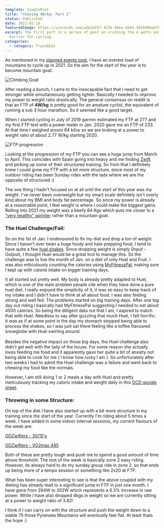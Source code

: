 ```yaml
---
template: SinglePost
title: "Chasing 4W/kg: Part I"
status: Published
date: 2021-02-10
featuredImage: https://ucarecdn.com/a5b3af57-423b-40ee-9e9a-5850d9dad76a/
excerpt: The first part in a series of post on cracking the 4 watts per Kilogram
  barrier for cycling.
categories:
  - category: Train&Eat
---
```



As mentioned in my [planned events post](https://enduranceengineer.com/posts/my-2021-events-schedule/), I have an everest load of mountains to cycle up in 2021. So the aim for the start of the year is to become mountain goat. 

![Climbing Goat](https://ucarecdn.com/d7f74821-a813-4d00-af2b-fb5fa8cdf9d4/ "Climbing Goat")



After reading a bunch, I came to the inescapable fact that I need to get stronger while simultaneously getting lighter. Basically I needed to improve my power to weight ratio drastically. The general consensus on reddit is that an FTP of **4W/kg** is pretty good for an amature cyclist, the equivalent of running a sub 3 hour marathon. So it seemed like a good target.

When I started cycling in July of 2019 garmin estimated my FTP at 277 and my first FTP test with a power meter in Jan. 2020 gave me an FTP of 233. At that time I weighed arount 84 kilos so we are looking at a power to weight ratio of about 2.77 W/kg starting 2020. 

![FTP progression](https://ucarecdn.com/d211dc94-b4f1-43e5-ad49-1b1043edd9c3/-/crop/592x367/0,0/-/preview/ "FTP progression")

Looking at the progression of my FTP you can see a huge jump from March to April. This coincides with Spain going into heavy and me finding [Zwift](https://www.zwift.com) and picking up some of their structured training. So from that I definitely knew I could grow my FTP with a bit more structure, since most of my outdoor riding has been Sunday rides with the lads where we are the opposite of structured :)

The one thing I hadn't focused on at all until the start of this year was my weight. I've never been overweight but my smart scale definitely isn't overly kind about my BMI and body fat percentage. So since my power is already at a reasonable point, I feel weight is where I could make the biggest gains. Rolling into 2021 my weight was a beefy 84 Kgs which puts me closer to a ["very healthy" sprinter](https://www.yellowjersey.co.uk/the-draft/calculate-ideal-race-weight/) rather than a mountain goat. 

### The Huel Challenge/Fail: 

So on the 1st of Jan. I endevoured to fix my diet and drop a ton of weight. Since I haven't ever been a huge foody and hate prepping food, I tend to have quite a few [huel shakes](https://eu.huel.com). Since dropping weight is simply (Input - Output), I thought Huel would be a great tool to manage this. So the challenge was to live the month of Jan. on a diet of only Huel and Fruit. I was also miticulously counting the calories using [MyFitnessPal](https://www.myfitnesspal.com), making sure I kept up with calorie intake on bigger training days.

It all started out pretty well. My body is already pretty adapted to Huel, which is one of the main problem people cite when they have done a pure huel diet. I really enjoyed the simplicity of it, it was so easy to keep track of my intake and I didn't have to think at all about food. I was also feeling strong and well fed. The problems started on big training days. After one big day out riding I basically had MyFitnessPal suggesting I needed to eat about 4500 calories. So being the dilligent data nut that I am, I aspired to match that with Huel. Needless to say after guzzling that much Huel, I felt horrific. It was as if at some point in the day my stomach stopped being able to process the shakes, so I was just sat there feeling like a toffee flavoured snowglobe with Huel swirling around. \
\
Besides the negative impact on those big days, the Huel challenge also didn't gel well with the lady of the house. For some reason she actually loves feeding me food and it apparently gave her quite a bit of anxiety not being able to cook for me ( I know how lucky I am ). So unfortunately after two weeks I had to admit the Huel challenge was a failure and went back to chewing my food like the normals.

However, I am still doing 1 or 2 meals a day with Huel and pretty meticulously tracking my caloric intake and weight daily in this [OCD google sheet](https://docs.google.com/spreadsheets/d/1410lZK8nlhsPa8UapOAuUHTwdL6FJicyPUx-zKDeyzk/edit?usp=sharing).

### Throwing in some Structure:

On top of the diet I have also started up with a bit more structure in my training since the start of the year. Currently I'm riding about 5 times a week. I have added in some indoor interval sessions, my current flavours of the week are:

[ODZwifters - 30/15's](https://whatsonzwift.com/workouts/zwift-fitness-ftp-challenge/vo2-max-odzwifters-3015s)

[ODZwifters - VO2max 445](https://whatsonzwift.com/workouts/zwift-fitness-ftp-challenge/vo2-max-odzwifters-vo2max-445)

Both of these are pretty tough and push me to spend a good amount of time above threshold. The rest of the week is basically zone 2 easy riding. However, its always hard to do my sunday group ride in zone 2, so that ends up being more of a tempo session or something like 2x20 at FTP.

What has been super interesting to see is that the above coupled with my dieting has already lead to a significant jump in FTP in just one month. I have gone from 284W to 302W which represents a 6.3% increase in raw power. While I have also dropped 4kgs in weight so we are currently sitting at a power to weight ratio of 3.82!

I think if I can carry on with the structure and push the weight down to a stable 75 those Pyrenees Mountains will eventually feel flat. At least thats the hope :)